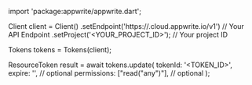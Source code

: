 import 'package:appwrite/appwrite.dart';

Client client = Client()
    .setEndpoint('https://<REGION>.cloud.appwrite.io/v1') // Your API Endpoint
    .setProject('<YOUR_PROJECT_ID>'); // Your project ID

Tokens tokens = Tokens(client);

ResourceToken result = await tokens.update(
    tokenId: '<TOKEN_ID>',
    expire: '', // optional
    permissions: ["read("any")"], // optional
);
